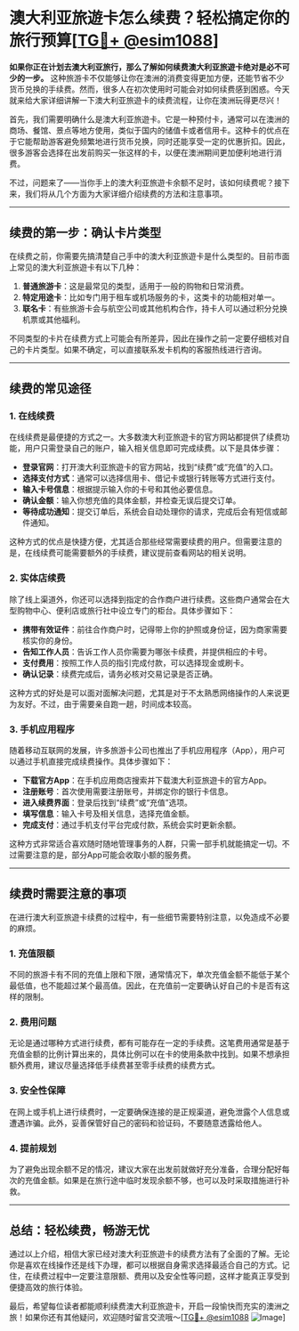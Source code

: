 # 澳大利亚旅遊卡怎么续费？轻松搞定你的旅行预算[[TG💪+ @esim1088](https://t.me/s/esim1088)]

**如果你正在计划去澳大利亚旅行，那么了解如何续费澳大利亚旅遊卡绝对是必不可少的一步。** 这种旅游卡不仅能够让你在澳洲的消费变得更加方便，还能节省不少货币兑换的手续费。然而，很多人在初次使用时可能会对如何续费感到困惑。今天就来给大家详细讲解一下澳大利亚旅遊卡的续费流程，让你在澳洲玩得更尽兴！

首先，我们需要明确什么是澳大利亚旅遊卡。它是一种预付卡，通常可以在澳洲的商场、餐馆、景点等地方使用，类似于国内的储值卡或者信用卡。这种卡的优点在于它能帮助游客避免频繁地进行货币兑换，同时还能享受一定的优惠折扣。因此，很多游客会选择在出发前购买一张这样的卡，以便在澳洲期间更加便利地进行消费。

不过，问题来了——当你手上的澳大利亚旅遊卡余额不足时，该如何续费呢？接下来，我们将从几个方面为大家详细介绍续费的方法和注意事项。

---

## **续费的第一步：确认卡片类型**

在续费之前，你需要先搞清楚自己手中的澳大利亚旅遊卡是什么类型的。目前市面上常见的澳大利亚旅遊卡有以下几种：

1. **普通旅游卡**：这是最常见的类型，适用于一般的购物和日常消费。
2. **特定用途卡**：比如专门用于租车或机场服务的卡，这类卡的功能相对单一。
3. **联名卡**：有些旅游卡会与航空公司或其他机构合作，持卡人可以通过积分兑换机票或其他福利。

不同类型的卡片在续费方式上可能会有所差异，因此在操作之前一定要仔细核对自己的卡片类型。如果不确定，可以直接联系发卡机构的客服热线进行咨询。

---

## **续费的常见途径**

### **1. 在线续费**

在线续费是最便捷的方式之一。大多数澳大利亚旅遊卡的官方网站都提供了续费功能，用户只需登录自己的账户，输入相关信息即可完成续费。以下是具体步骤：

- **登录官网**：打开澳大利亚旅遊卡的官方网站，找到“续费”或“充值”的入口。
- **选择支付方式**：通常可以选择信用卡、借记卡或银行转账等方式进行支付。
- **输入卡号信息**：根据提示输入你的卡号和其他必要信息。
- **确认金额**：输入你想充值的具体金额，并检查无误后提交订单。
- **等待成功通知**：提交订单后，系统会自动处理你的请求，完成后会有短信或邮件通知。

这种方式的优点是快捷方便，尤其适合那些经常需要续费的用户。但需要注意的是，在线续费可能需要额外的手续费，建议提前查看网站的相关说明。

### **2. 实体店续费**

除了线上渠道外，你还可以选择到指定的合作商户进行续费。这些商户通常会在大型购物中心、便利店或旅行社中设立专门的柜台。具体步骤如下：

- **携带有效证件**：前往合作商户时，记得带上你的护照或身份证，因为商家需要核实你的身份。
- **告知工作人员**：告诉工作人员你需要为哪张卡续费，并提供相应的卡号。
- **支付费用**：按照工作人员的指引完成付款，可以选择现金或刷卡。
- **确认记录**：续费完成后，请务必核对交易记录是否正确。

这种方式的好处是可以面对面解决问题，尤其是对于不太熟悉网络操作的人来说更为友好。不过，由于需要亲自跑一趟，时间成本较高。

### **3. 手机应用程序**

随着移动互联网的发展，许多旅游卡公司也推出了手机应用程序（App），用户可以通过手机直接完成续费操作。具体步骤如下：

- **下载官方App**：在手机应用商店搜索并下载澳大利亚旅遊卡的官方App。
- **注册账号**：首次使用需要注册账号，并绑定你的银行卡信息。
- **进入续费界面**：登录后找到“续费”或“充值”选项。
- **填写信息**：输入卡号及相关信息，选择充值金额。
- **完成支付**：通过手机支付平台完成付款，系统会实时更新余额。

这种方式非常适合喜欢随时随地管理事务的人群，只需一部手机就能搞定一切。不过需要注意的是，部分App可能会收取小额的服务费。

---

## **续费时需要注意的事项**

在进行澳大利亚旅遊卡续费的过程中，有一些细节需要特别注意，以免造成不必要的麻烦。

### **1. 充值限额**

不同的旅游卡有不同的充值上限和下限，通常情况下，单次充值金额不能低于某个最低值，也不能超过某个最高值。因此，在充值前一定要确认好自己的卡是否有这样的限制。

### **2. 费用问题**

无论是通过哪种方式进行续费，都有可能存在一定的手续费。这笔费用通常是基于充值金额的比例计算出来的，具体比例可以在卡的使用条款中找到。如果不想承担额外费用，建议尽量选择低手续费甚至零手续费的续费方式。

### **3. 安全性保障**

在网上或手机上进行续费时，一定要确保连接的是正规渠道，避免泄露个人信息或遭遇诈骗。此外，妥善保管好自己的密码和验证码，不要随意透露给他人。

### **4. 提前规划**

为了避免出现余额不足的情况，建议大家在出发前就做好充分准备，合理分配好每次的充值金额。如果是在旅行途中临时发现余额不够，也可以及时采取措施进行补救。

---

## **总结：轻松续费，畅游无忧**

通过以上介绍，相信大家已经对澳大利亚旅遊卡的续费方法有了全面的了解。无论你是喜欢在线操作还是线下办理，都可以根据自身需求选择最适合自己的方式。记住，在续费过程中一定要注意限额、费用以及安全性等问题，这样才能真正享受到便捷高效的旅行体验。

最后，希望每位读者都能顺利续费澳大利亚旅遊卡，开启一段愉快而充实的澳洲之旅！如果你还有其他疑问，欢迎随时留言交流哦～[[TG💪+ @esim1088](https://t.me/s/esim1088) ![Image](https://i.postimg.cc/4NQfJmqS/Snipaste-2025-05-13-00-14-12.png)]